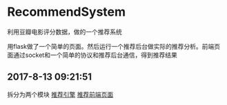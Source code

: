 # RecommendSystem
利用豆瓣电影评分数据，做的一个推荐系统


用flask做了一个简单的页面。然后运行一个推荐后台做实际的推荐分析。前端页面通过socket和一个简单的协议和推荐后台通信，得到推荐结果


2017-8-13 09:21:51
---
拆分为两个模块
[推荐引擎](https://github.com/dhjack/RecommendSystemEngines)
[推荐前端页面](https://github.com/dhjack/RecommendSystemWebsite)
